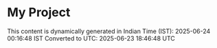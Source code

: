# My Project

This content is dynamically generated in Indian Time (IST): 2025-06-24 00:16:48 IST
Converted to UTC: 2025-06-23 18:46:48 UTC
